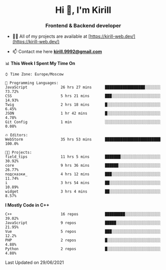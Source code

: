 <h1 align="center">Hi 👋, I'm Kirill</h1>
<h3 align="center">Frontend & Backend developer</h3>

- 👨‍💻 All of my projects are available at [https://kirill-web.dev/](https://kirill-web.dev/)

- 📫 Contact me here **kirill.9992@gmail.com**











<!--START_SECTION:waka-->
📊 **This Week I Spent My Time On** 

```text
⌚︎ Time Zone: Europe/Moscow

💬 Programming Languages: 
JavaScript               26 hrs 27 mins      ██████████████████░░░░░░░   73.72% 
CSS                      5 hrs 21 mins       ███░░░░░░░░░░░░░░░░░░░░░░   14.93% 
Twig                     2 hrs 18 mins       █░░░░░░░░░░░░░░░░░░░░░░░░   6.45% 
JSON                     1 hr 42 mins        █░░░░░░░░░░░░░░░░░░░░░░░░   4.78% 
Git Config               1 min               ░░░░░░░░░░░░░░░░░░░░░░░░░   0.08%

🔥 Editors: 
WebStorm                 35 hrs 53 mins      █████████████████████████   100.0%

🐱‍💻 Projects: 
field_tips               11 hrs 5 mins       ███████░░░░░░░░░░░░░░░░░░   30.92% 
core                     9 hrs 36 mins       ██████░░░░░░░░░░░░░░░░░░░   26.77% 
подсказки_               4 hrs 12 mins       ███░░░░░░░░░░░░░░░░░░░░░░   11.74% 
i                        3 hrs 54 mins       ██░░░░░░░░░░░░░░░░░░░░░░░   10.89% 
widget                   3 hrs 4 mins        ██░░░░░░░░░░░░░░░░░░░░░░░   8.57%

```

**I Mostly Code in C++** 

```text
C++                      16 repos            █████████░░░░░░░░░░░░░░░░   39.02% 
JavaScript               9 repos             █████░░░░░░░░░░░░░░░░░░░░   21.95% 
Vue                      5 repos             ███░░░░░░░░░░░░░░░░░░░░░░   12.2% 
PHP                      2 repos             █░░░░░░░░░░░░░░░░░░░░░░░░   4.88% 
Python                   2 repos             █░░░░░░░░░░░░░░░░░░░░░░░░   4.88%

```



 Last Updated on 29/06/2021
<!--END_SECTION:waka-->
